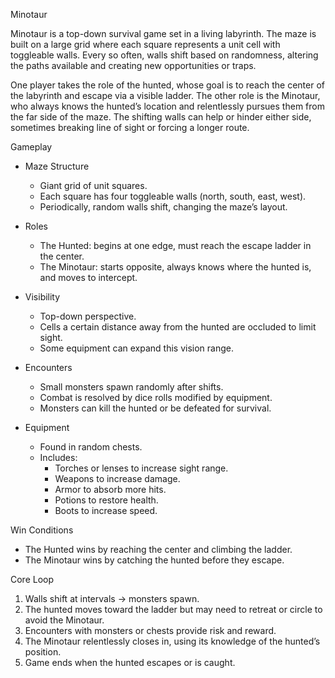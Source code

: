 Minotaur

Minotaur is a top-down survival game set in a living labyrinth. The maze is built on a large grid where each square represents a unit cell with toggleable walls. Every so often, walls shift based on randomness, altering the paths available and creating new opportunities or traps.

One player takes the role of the hunted, whose goal is to reach the center of the labyrinth and escape via a visible ladder. The other role is the Minotaur, who always knows the hunted’s location and relentlessly pursues them from the far side of the maze. The shifting walls can help or hinder either side, sometimes breaking line of sight or forcing a longer route.

Gameplay
- Maze Structure
    - Giant grid of unit squares.
    - Each square has four toggleable walls (north, south, east, west).
    - Periodically, random walls shift, changing the maze’s layout.

 - Roles
    - The Hunted: begins at one edge, must reach the escape ladder in the center.
    - The Minotaur: starts opposite, always knows where the hunted is, and moves to intercept.

 - Visibility
    - Top-down perspective.
    - Cells a certain distance away from the hunted are occluded to limit sight.
    - Some equipment can expand this vision range.

 - Encounters
    - Small monsters spawn randomly after shifts.
    - Combat is resolved by dice rolls modified by equipment.
    - Monsters can kill the hunted or be defeated for survival.

 - Equipment
    - Found in random chests.
    - Includes:
      - Torches or lenses to increase sight range.
      - Weapons to increase damage.
      - Armor to absorb more hits.
      - Potions to restore health.
      - Boots to increase speed.

Win Conditions
  - The Hunted wins by reaching the center and climbing the ladder.
  - The Minotaur wins by catching the hunted before they escape.

Core Loop
1. Walls shift at intervals → monsters spawn.
2. The hunted moves toward the ladder but may need to retreat or circle to avoid the Minotaur.
3. Encounters with monsters or chests provide risk and reward.
4. The Minotaur relentlessly closes in, using its knowledge of the hunted’s position.
5. Game ends when the hunted escapes or is caught.


